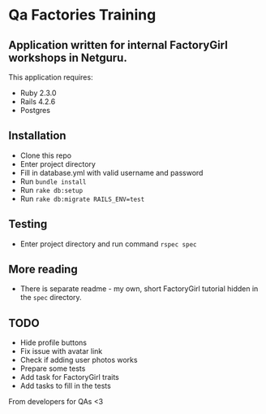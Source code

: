 Qa Factories Training
================

Application written for internal FactoryGirl workshops in Netguru.
-----------

This application requires:

- Ruby 2.3.0
- Rails 4.2.6
- Postgres

Installation
---------------
- Clone this repo
- Enter project directory
- Fill in database.yml with valid username and password
- Run `bundle install`
- Run `rake db:setup`
- Run `rake db:migrate RAILS_ENV=test`

Testing
---------------
- Enter project directory and run command `rspec spec`

More reading
---------------
- There is separate readme - my own, short FactoryGirl tutorial hidden in the `spec` directory.

TODO
---------------
- Hide profile buttons
- Fix issue with avatar link
- Check if adding user photos works
- Prepare some tests
- Add task for FactoryGirl traits
- Add tasks to fill in the tests

From developers for QAs <3
